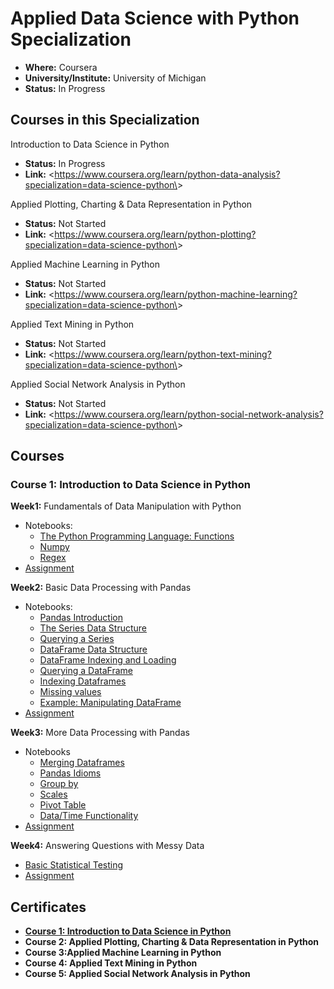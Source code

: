 # Applied Data Science with Python Specialization

* **Where:** Coursera
* **University/Institute:** University of Michigan
* **Status:** In Progress

## Courses in this Specialization

Introduction to Data Science in Python

* **Status:** In Progress
* **Link:** \<<https://www.coursera.org/learn/python-data-analysis?specialization=data-science-python\>>

Applied Plotting, Charting & Data Representation in Python

* **Status:** Not Started
* **Link:** \<<https://www.coursera.org/learn/python-plotting?specialization=data-science-python\>>

Applied Machine Learning in Python

* **Status:** Not Started
* **Link:** \<<https://www.coursera.org/learn/python-machine-learning?specialization=data-science-python\>>

Applied Text Mining in Python

* **Status:** Not Started
* **Link:** \<<https://www.coursera.org/learn/python-text-mining?specialization=data-science-python\>>

Applied Social Network Analysis in Python

* **Status:** Not Started
* **Link:** \<<https://www.coursera.org/learn/python-social-network-analysis?specialization=data-science-python\>>

## Courses

### Course 1: Introduction to Data Science in Python

**Week1:** Fundamentals of Data Manipulation with Python

* Notebooks:
  * [The Python Programming Language: Functions](L1/resources/course1/week-1/IntroductionToCourse.ipynb)
  * [Numpy](L1/resources/course1/week-1/Numpy_ed.ipynb)
  * [Regex](L1/resources/course1/week-1/Regex_ed.ipynb)
* [Assignment](L1/assignments/course1_assignment2)

**Week2:** Basic Data Processing with Pandas

* Notebooks:
  * [Pandas Introduction](L1/resources/course1/week-2/PandasIntroduction.ipynb)
  * [The Series Data Structure](L1/resources/course1/week-2/SeriesDataStructure_ed.ipynb)
  * [Querying a Series](L1/resources/course1/week-2/QueryingSeries_ed.ipynb)
  * [DataFrame Data Structure](L1/resources/course1/week-2/DataFrameDataStructure_ed.ipynb)
  * [DataFrame Indexing and Loading](L1/resources/course1/week-2/DataFrameIndexingAndLoading_ed.ipynb)
  * [Querying a DataFrame](L1/resources/course1/week-2/QueryingDataFrame_ed.ipynb)
  * [Indexing Dataframes](L1/resources/course1/week-2/IndexingDataFrame_ed.ipynb)
  * [Missing values](L1/resources/course1/week-2/MissingValues_ed.ipynb)
  * [Example: Manipulating DataFrame](L1/resources/course1/week-2/DataFrameManipulation_ed.ipynb)
* [Assignment](L1/assignments/course1_assignment2/assignment2.ipynb)

**Week3:** More Data Processing with Pandas

* Notebooks
  * [Merging Dataframes](L1/resources/course1/week-3/MergingDataFrame_ed.ipynb)
  * [Pandas Idioms](L1/resources/course1/week-3/PandasIdioms_ed.ipynb)
  * [Group by](L1/resources/course1/week-3/GroupBy_ed.ipynb)
  * [Scales](L1/resources/course1/week-3/Scales.ipynb)
  * [Pivot Table](L1/resources/course1/week-3/PivotTable_ed.ipynb)
  * [Data/Time Functionality](L1/resources/course1/week-3/DateTimeFunctionality_ed.ipynb)
* [Assignment](L1/assignments/course1_assignment3/assignment3.ipynb)

**Week4:** Answering Questions with Messy Data
  * [Basic Statistical Testing](L1/resources/course1/week-4/BasicStatisticalTesting.ipynb)
  * [Assignment](L1/assignments/course1_assignment4/assignment4.ipynb)

## Certificates

* [**Course 1: Introduction to Data Science in Python**](https://coursera.org/share/ea94290637a17750a5a54e226d3a8ce4)
* **Course 2: Applied Plotting, Charting & Data Representation in Python**
* **Course 3:Applied Machine Learning in Python**
* **Course 4: Applied Text Mining in Python**
* **Course 5: Applied Social Network Analysis in Python**
